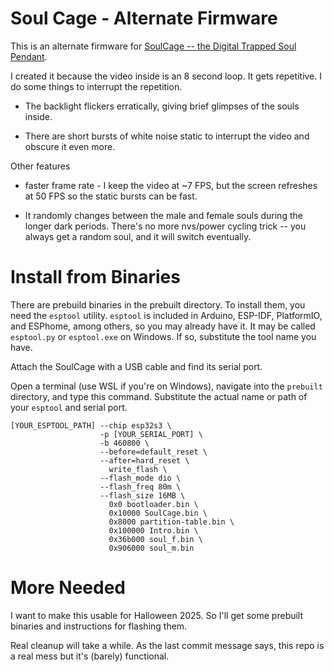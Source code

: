 # Soul Cage - Alternate Firmware

This is an alternate firmware for [SoulCage -- the Digital Trapped Soul Pendant](https://github.com/vishalsoniindia/SoulCage---The-Digital-Trapped-Soul-Pendant).

I created it because the video inside is an 8 second loop.  It gets repetitive.  I do some things to interrupt the repetition.

* The backlight flickers erratically, giving brief glimpses of the souls inside.

* There are short bursts of white noise static to interrupt the video and obscure it even more.

Other features

 - faster frame rate - I keep the video at ~7 FPS, but the screen refreshes at 50 FPS so the static bursts can be fast.

 - It randomly changes between the male and female souls during the longer dark periods.  There's no more nvs/power cycling trick -- you always get a random soul, and it will switch eventually.

# Install from Binaries

There are prebuild binaries in the prebuilt directory.  To install them, you need the `esptool` utility.  `esptool` is included in Arduino, ESP-IDF, PlatformIO, and ESPhome, among others, so you may already have it.  It may be called `esptool.py` or `esptool.exe` on Windows.  If so, substitute the tool name you have.

Attach the SoulCage with a USB cable and find its serial port.

Open a terminal (use WSL if you're on Windows), navigate into the `prebuilt` directory, and type this command.  Substitute the actual name or path of your `esptool` and serial port.

    [YOUR_ESPTOOL_PATH] --chip esp32s3 \
                        -p [YOUR_SERIAL_PORT] \
                        -b 460800 \
                        --before=default_reset \
                        --after=hard_reset \
                          write_flash \
                        --flash_mode dio \
                        --flash_freq 80m \
                        --flash_size 16MB \
                          0x0 bootloader.bin \
                          0x10000 SoulCage.bin \
                          0x8000 partition-table.bin \
                          0x100000 Intro.bin \
                          0x36b000 soul_f.bin \
                          0x906000 soul_m.bin





# More Needed

I want to make this usable for Halloween 2025.  So I'll get 
some prebuilt binaries and instructions for flashing them.

Real cleanup will take a while.  As the last commit message says,
this repo is a real mess but it's (barely) functional.